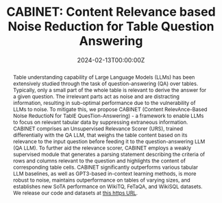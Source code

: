 ---
title: "CABINET: Content Relevance based Noise Reduction for Table Question Answering"
authors:
- Sohan patnaik
- Heril Changwal
- Milan Aggarwal
- Sumit Bhatia
- Yaman Kumar Singla
- Balaji Krishnamurthy

date: "2024-02-13T00:00:00Z"
doi: ""

publishDate: "2024-02-13T00:00:00Z"

publication_types: ["conference"]

publication: "ICLR"
publication_short: "ICLR"

abstract: "Table understanding capability of Large Language Models (LLMs) has been extensively studied through the task of question-answering (QA) over tables. Typically, only a small part of the whole table is relevant to derive the answer for a given question. The irrelevant parts act as noise and are distracting information, resulting in sub-optimal performance due to the vulnerability of LLMs to noise. To mitigate this, we propose CABINET (Content RelevAnce-Based NoIse ReductioN for TablE QuesTion-Answering) - a framework to enable LLMs to focus on relevant tabular data by suppressing extraneous information. CABINET comprises an Unsupervised Relevance Scorer (URS), trained differentially with the QA LLM, that weighs the table content based on its relevance to the input question before feeding it to the question-answering LLM (QA LLM). To further aid the relevance scorer, CABINET employs a weakly supervised module that generates a parsing statement describing the criteria of rows and columns relevant to the question and highlights the content of corresponding table cells. CABINET significantly outperforms various tabular LLM baselines, as well as GPT3-based in-context learning methods, is more robust to noise, maintains outperformance on tables of varying sizes, and establishes new SoTA performance on WikiTQ, FeTaQA, and WikiSQL datasets. We release our code and datasets at [this https URL](https://github.com/Sohanpatnaik106/CABINET_QA)."

summary: ""

tags:
- Table Question Answering
- Large Language Models
- Noise Reduction
- Unsupervised Relevance Scoring
- Table Parsing
- Relevant Cell Highlighting

featured: true

links:
url_pdf: "https://arxiv.org/abs/2402.01155"
url_code: "https://github.com/Sohanpatnaik106/CABINET_QA"
url_dataset: "https://drive.google.com/drive/folders/1Jl0poE5EDflVccDJZ8JNEzmQOZ_D_z-t?usp=drive_link"
url_poster: ""
url_project: ""
url_slides: ""
url_source: ""
url_video: "https://slideslive.com/39018722/cabinet-content-relevancebased-noise-reduction-for-table-question-answering?ref=account-138103-presentations"

projects: []
slides: ""
---